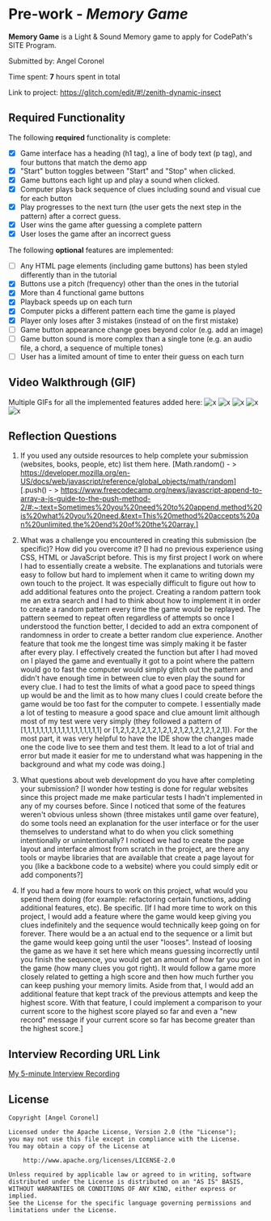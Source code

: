 # Pre-work - *Memory Game*

**Memory Game** is a Light & Sound Memory game to apply for CodePath's SITE Program. 

Submitted by: Angel Coronel

Time spent: **7** hours spent in total

Link to project: https://glitch.com/edit/#!/zenith-dynamic-insect

## Required Functionality

The following **required** functionality is complete:

* [x] Game interface has a heading (h1 tag), a line of body text (p tag), and four buttons that match the demo app
* [x] "Start" button toggles between "Start" and "Stop" when clicked. 
* [x] Game buttons each light up and play a sound when clicked. 
* [x] Computer plays back sequence of clues including sound and visual cue for each button
* [x] Play progresses to the next turn (the user gets the next step in the pattern) after a correct guess. 
* [x] User wins the game after guessing a complete pattern
* [x] User loses the game after an incorrect guess

The following **optional** features are implemented:

* [ ] Any HTML page elements (including game buttons) has been styled differently than in the tutorial
* [x] Buttons use a pitch (frequency) other than the ones in the tutorial
* [x] More than 4 functional game buttons
* [x] Playback speeds up on each turn
* [x] Computer picks a different pattern each time the game is played
* [x] Player only loses after 3 mistakes (instead of on the first mistake)
* [ ] Game button appearance change goes beyond color (e.g. add an image)
* [ ] Game button sound is more complex than a single tone (e.g. an audio file, a chord, a sequence of multiple tones)
* [ ] User has a limited amount of time to enter their guess on each turn

## Video Walkthrough (GIF)

Multiple GIFs for all the implemented features added here:
![x](http://g.recordit.co/oHhunOCXim.gif)
![x](http://g.recordit.co/abbyuJs6bQ.gif)
![x](http://g.recordit.co/bUftSPLD1l.gif)
![x](http://g.recordit.co/IX2AINwG0b.gif)
![x](http://g.recordit.co/A7BHR1xJHc.gif)

## Reflection Questions
1. If you used any outside resources to help complete your submission (websites, books, people, etc) list them here. 
[Math.random() - > https://developer.mozilla.org/en-US/docs/web/javascript/reference/global_objects/math/random]
[.push() - > https://www.freecodecamp.org/news/javascript-append-to-array-a-js-guide-to-the-push-method-2/#:~:text=Sometimes%20you%20need%20to%20append,method%20is%20what%20you%20need.&text=This%20method%20accepts%20an%20unlimited,the%20end%20of%20the%20array.]


2. What was a challenge you encountered in creating this submission (be specific)? How did you overcome it?
[I had no previous experience using CSS, HTML or JavaScript before. This is my first project I work on where I had to essentially create a website. The explanations and tutorials were easy to follow but hard to implement when it came to writing down my own touch to the project. It was especially difficult to figure out how to add additional features onto the project. Creating a random pattern took me an extra search and I had to think about how to implement it in order to create a random pattern every time the game would be replayed. The pattern seemed to repeat often regardless of attempts so once I understood the function better, I decided to add an 
extra component of randomness in order to create a better random clue experience. Another feature that took me the longest time was simply making it be faster after every play. I effectively created the function but after I had moved on I played the game and eventually it got to a point where the pattern would go to fast the computer would simply glitch out the pattern and didn't have enough time in between clue to even play the sound for every clue. I had to test the limits of what a good pace to speed things up would be and the limit as to how many clues I could create before the game would be too fast for the computer to compete. I essentially made a lot of testing to measure a good space and clue amount limit although most of my test were very simply (they followed a pattern of [1,1,1,1,1,1,1,1,1,1,1,1,1,1,1,1,1,1] or [1,2,1,2,1,2,1,2,1,2,1,2,1,2,1,2,1,2,1,2,1]). For the most part, it was very helpful to have the IDE show the changes made one the code live to see them and test them. It lead to a lot of trial and error but made it easier for me to understand what was happening in the background and what my code was doing.]

3. What questions about web development do you have after completing your submission?
[I wonder how testing is done for regular websites since this project made me make particular tests I hadn't implemented in any of my courses before. Since I noticed that some of the features weren't obvious unless shown (three mistakes until game over feature), do some tools need an explanation for the user interface or for the user themselves to understand what to do when you click something intentionally or unintentionally? I noticed we had to create the page layout and interface almost from scratch in the project, are there any tools or maybe libraries that are available that create a page layout for you (like a backbone code to a website) where you could simply edit or add components?]

4. If you had a few more hours to work on this project, what would you spend them doing (for example: refactoring certain functions, adding additional features, etc). Be specific.
[If I had more time to work on this project, I would add a feature where the game would keep giving you clues indefinitely and the sequence would technically keep going on for forever. There would be a an actual end to the sequence or a limit but the game would keep going until the user "looses". Instead of loosing the game as we have it set here which means guessing incorrectly until you finish the sequence, you would get an amount of how far you got in the game (how many clues you got right). It would follow a game more closely related to getting a high score and then how much further you can keep pushing your memory limits. Aside from that, I would add an additional feature that kept track of the previous attempts and keep the highest score. With that feature, I could implement a comparison to your current score to the highest score played so far and even a "new record" message if your current score so far has become greater than the highest score.]



## Interview Recording URL Link

[My 5-minute Interview Recording](https://www.loom.com/share/427175b4214b46d09b7807a53ca51bb5)


## License

    Copyright [Angel Coronel]

    Licensed under the Apache License, Version 2.0 (the "License");
    you may not use this file except in compliance with the License.
    You may obtain a copy of the License at

        http://www.apache.org/licenses/LICENSE-2.0

    Unless required by applicable law or agreed to in writing, software
    distributed under the License is distributed on an "AS IS" BASIS,
    WITHOUT WARRANTIES OR CONDITIONS OF ANY KIND, either express or implied.
    See the License for the specific language governing permissions and
    limitations under the License.
